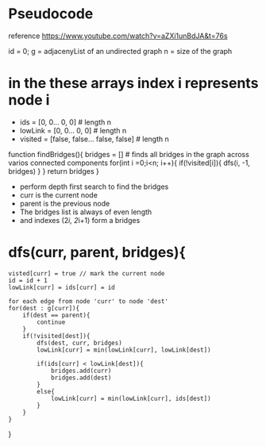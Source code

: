 ﻿# Pseudocode
 reference https://www.youtube.com/watch?v=aZXi1unBdJA&t=76s

id = 0;
g = adjacenyList of an undirected graph
n = size of the graph

# in the these arrays index i represents node i
* ids =		[0,		0...		0,	0]        # length n   
* lowLink = [0,		0...		0,	0]        # length n   
* visited = [false, false... false, false]    # length n    

function findBridges(){
    bridges = []
    # finds all bridges in the graph across varios connected components
    for(int i =0;i<n; i++){
        if(!visited[i]){
            dfs(i, -1, bridges)
        }
    }
    return bridges
}

* perform depth first search to find the bridges
* curr is the current node
* parent is the previous node
* The bridges list is always of even length 
* and indexes (2*i, 2*i+1) form a bridges

# dfs(curr, parent, bridges){
    visted[curr] = true // mark the current node
    id = id + 1
    lowLink[curr] = ids[curr] = id
    
    for each edge from node 'curr' to node 'dest'
    for(dest : g[curr]){
        if(dest == parent){
            continue
        }
        if(!visited[dest]){
            dfs(dest, curr, bridges)
            lowLink[curr] = min(lowLink[curr], lowLink[dest])

            if(ids[curr] < lowLink[dest]){
                bridges.add(curr)
                bridges.add(dest)
            }
            else{
                lowLink[curr] = min(lowLink[curr], ids[dest])
            }
        }
    }
}
